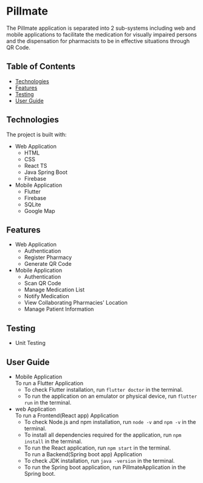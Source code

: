 # Pillmate
The Pillmate application is separated into 2 sub-systems including web and mobile applications to facilitate the medication for visually impaired persons and the dispensation for pharmacists to be in effective situations through QR Code.
## Table of Contents
* [Technologies](#technologies)
* [Features](#features)
* [Testing](#testing)
* [User Guide](#testing)
## Technologies
The project is built with:
- Web Application
  - HTML
  - CSS
  - React TS
  - Java Spring Boot
  - Firebase
- Mobile Application
  - Flutter
  - Firebase
  - SQLite
  - Google Map
## Features
- Web Application
  - Authentication 
  - Register Pharmacy
  - Generate QR Code
- Mobile Application
  - Authentication
  - Scan QR Code
  - Manage Medication List
  - Notify Medication
  - View Collaborating Pharmacies' Location
  - Manage Patient Information
## Testing
- Unit Testing
## User Guide
- Mobile Application<br>
  To run a Flutter Application<br>
  - To check Flutter installation, run `flutter doctor` in the terminal.
  - To run the application on an emulator or physical device, run `flutter run` in the terminal.
- web Application<br>
  To run a Frontend(React app) Application<br>
  - To check Node.js and npm installation, run `node -v` and `npm -v` in the terminal.
  - To install all dependencies required for the application, run `npm install` in the terminal.
  - To run the React application, run `npm start` in the terminal.<br>
  To run a Backend(Spring boot app) Application<br>
  - To check JDK installation, run `java -version` in the terminal.
  - To run the Spring boot application, run PillmateApplication in the Spring boot.


